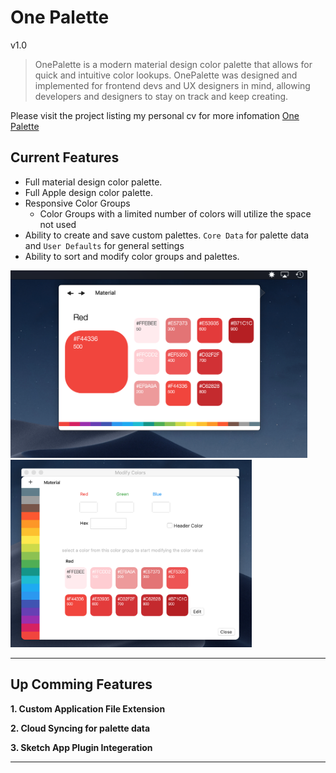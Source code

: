 # One Palette 
v1.0

> OnePalette is a modern material design color palette that allows for quick and intuitive color lookups. OnePalette was designed and implemented for frontend devs and UX designers in mind, allowing developers and designers to stay on track and keep creating.

Please visit the project listing my personal cv for more infomation 
[One Palette](https://manto.dev/#/projects/onepalette)

## Current Features
* Full material design color palette.
* Full Apple design color palette.
* Responsive Color Groups
  - Color Groups with a limited number of colors will utilize the space not used 
* Ability to create and save custom palettes.
`Core Data` for palette data and `User Defaults` for general settings
* Ability to sort and modify color groups and palettes.

<img height = "300" src = "https://github.com/JoeManto/OnePalette/blob/master/MDRes/menuView.png"/>
<img height = "300" src = "https://github.com/JoeManto/OnePalette/blob/master/MDRes/editColorsview.png"/>

---
## Up Comming Features 
**1. Custom Application File Extension**

**2. Cloud Syncing for palette data** 

**3. Sketch App Plugin Integeration**

---
